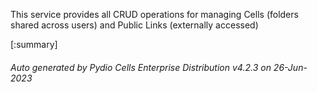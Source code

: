 






This service provides all CRUD operations for managing Cells (folders shared across users) and Public Links (externally accessed)

[:summary]

###### Auto generated by Pydio Cells Enterprise Distribution v4.2.3 on 26-Jun-2023
